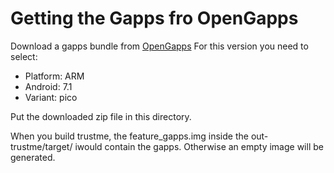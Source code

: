 # Getting the Gapps fro OpenGapps

Download a gapps bundle from [OpenGapps](http://opengapps.org)
For this version you need to select:
* Platform: ARM
* Android: 7.1
* Variant: pico

Put the downloaded zip file in this directory.

When you build trustme, the feature_gapps.img inside
the out-trustme/target/<device> iwould contain the gapps.
Otherwise an empty image will be generated.

